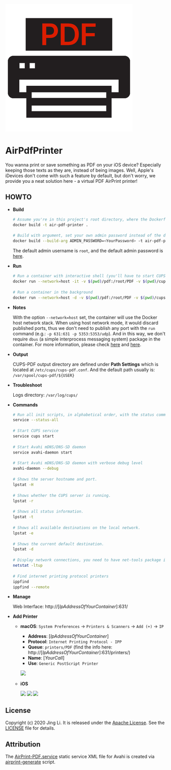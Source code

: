 ![headline](assets/AirPdfPrinter.png)

# AirPdfPrinter

You wanna print or save something as PDF on your iOS device?  Especially keeping those texts as they are, instead of being images.  Well, Apple's iDevices don't come with such a feature by default, but don't worry, we provide you a neat solution here - a virtual PDF AirPrint printer!

## HOWTO

* **Build**

  ```bash
  # Assume you're in this project's root directory, where the Dockerfile is located
  docker build -t air-pdf-printer .

  # Build with argument, set your own admin password instead of the default one
  docker build --build-arg ADMIN_PASSWORD=<YourPassword> -t air-pdf-printer .
  ```

  The default admin username is `root`, and the default admin password is [here](https://github.com/thyrlian/AirPdfPrinter/blob/master/Dockerfile#L23).

* **Run**

  ```bash
  # Run a container with interactive shell (you'll have to start CUPS print server on your own)
  docker run --network=host -it -v $(pwd)/pdf:/root/PDF -v $(pwd)/cups-pdf:/var/spool/cups-pdf --name air-pdf-printer air-pdf-printer /bin/bash

  # Run a container in the background
  docker run --network=host -d -v $(pwd)/pdf:/root/PDF -v $(pwd)/cups-pdf:/var/spool/cups-pdf --name air-pdf-printer air-pdf-printer
  ```

* **Notes**

  With the option `--network=host` set, the container will use the Docker host network stack.  When using host network mode, it would discard published ports, thus we don't need to publish any port with the `run` command (e.g.: `-p 631:631 -p 5353:5353/udp`).  And in this way, we don't require `dbus` (a simple interprocess messaging system) package in the container.  For more information, please check [here](https://docs.docker.com/engine/reference/run/#network-settings) and [here](https://docs.docker.com/network/host/).

* **Output**

  CUPS-PDF output directory are defined under **Path Settings** which is located at `/etc/cups/cups-pdf.conf`.  And the default path usually is: `/var/spool/cups-pdf/${USER}`

* **Troubleshoot**

  Logs directory: `/var/log/cups/`

* **Commands**

  ```bash
  # Run all init scripts, in alphabetical order, with the status command
  service --status-all

  # Start CUPS service
  service cups start

  # Start Avahi mDNS/DNS-SD daemon
  service avahi-daemon start

  # Start Avahi mDNS/DNS-SD daemon with verbose debug level
  avahi-daemon --debug

  # Shows the server hostname and port.
  lpstat -H

  # Shows whether the CUPS server is running.
  lpstat -r

  # Shows all status information.
  lpstat -t

  # Shows all available destinations on the local network.
  lpstat -e

  # Shows the current default destination.
  lpstat -d

  # Display network connections, you need to have net-tools package installed
  netstat -ltup

  # Find internet printing protocol printers
  ippfind
  ippfind --remote
  ```

* **Manage**

  Web Interface: http://[*IpAddressOfYourContainer*]:631/

* **Add Printer**

  * **macOS**: `System Preferences` -> `Printers & Scanners` -> `Add (+)` -> `IP`

    * **Address**: [*IpAddressOfYourContainer*]
    * **Protocol**: `Internet Printing Protocol - IPP`
    * **Queue**: `printers/PDF` (find the info here: http://[*IpAddressOfYourContainer*]:631/printers/)
    * **Name**: [*YourCall*]
    * **Use**: `Generic PostScript Printer`

    <a href="https://github.com/thyrlian/AirPdfPrinter/blob/master/assets/Add%20Printer%20-%20macOS.png" target="_blank"><img src="https://github.com/thyrlian/AirPdfPrinter/blob/master/assets/Add%20Printer%20-%20macOS.png" width="600"></a>

  * **iOS**

    <a href="https://github.com/thyrlian/AirPdfPrinter/blob/master/assets/Add%20Printer%20-%20iOS%20-%201.png" target="_blank"><img src="https://github.com/thyrlian/AirPdfPrinter/blob/master/assets/Add%20Printer%20-%20iOS%20-%201.png" width="250"></a>
    <a href="https://github.com/thyrlian/AirPdfPrinter/blob/master/assets/Add%20Printer%20-%20iOS%20-%202.png" target="_blank"><img src="https://github.com/thyrlian/AirPdfPrinter/blob/master/assets/Add%20Printer%20-%20iOS%20-%202.png" width="250"></a>
    <a href="https://github.com/thyrlian/AirPdfPrinter/blob/master/assets/Add%20Printer%20-%20iOS%20-%203.png" target="_blank"><img src="https://github.com/thyrlian/AirPdfPrinter/blob/master/assets/Add%20Printer%20-%20iOS%20-%203.png" width="250"></a>

## License

Copyright (c) 2020 Jing Li.  It is released under the [Apache License](http://www.apache.org/licenses/).  See the [LICENSE](https://raw.githubusercontent.com/thyrlian/AirPdfPrinter/master/LICENSE) file for details.

## Attribution

The [AirPrint-PDF.service](https://github.com/thyrlian/AirPdfPrinter/blob/master/AirPrint-PDF.service) static service XML file for Avahi is created via [airprint-generate](https://github.com/tjfontaine/airprint-generate) script.
